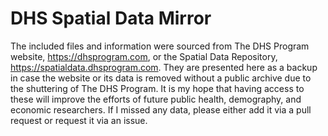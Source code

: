 # DHS Spatial Data Mirror

The included files and information were sourced from The DHS Program website, https://dhsprogram.com, or the Spatial Data Repository, https://spatialdata.dhsprogram.com. They are presented here as a backup in case the website or its data is removed without a public archive due to the shuttering of The DHS Program. It is my hope that having access to these will improve the efforts of future public health, demography, and economic researchers. If I missed any data, please either add it via a pull request or request it via an issue.
